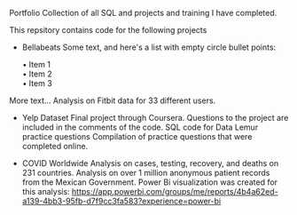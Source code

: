 
Portfolio
Collection of all SQL and  projects and training I have completed.

This repsitory contains code for the following projects

* Bellabeats
  Some text, and here's a list with empty circle bullet points:

<ul>
  <li style="list-style-type: none;">&bull; Item 1</li>
  <li style="list-style-type: none;">&bull; Item 2</li>
  <li style="list-style-type: none;">&bull; Item 3</li>
</ul>

More text...
Analysis on Fitbit data for 33 different users.

* Yelp Dataset
  Final project through Coursera. Questions to the project are included in the comments of the code.
  SQL code for Data Lemur practice questions
  Compilation of practice questions that were completed online.

* COVID Worldwide
  Analysis on cases, testing, recovery, and deaths on 231 countries.
  Analysis on over 1 million anonymous patient records from the Mexican Government.
  Power Bi visualization was created for this analysis: https://app.powerbi.com/groups/me/reports/4b4a62ed-a139-4bb3-95fb-d7f9cc3fa583?experience=power-bi
